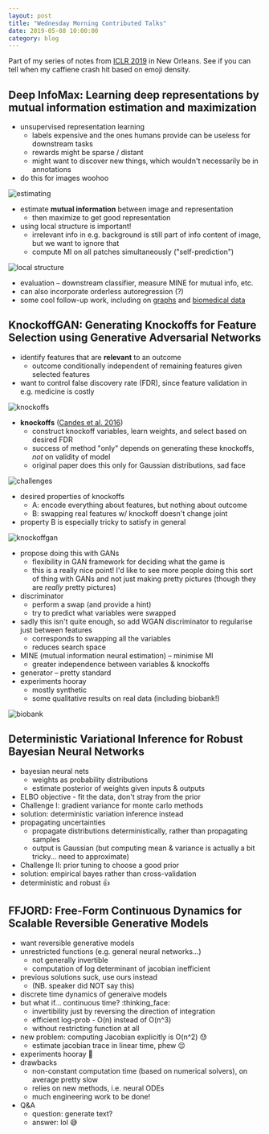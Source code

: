 ```yaml
---
layout: post
title: "Wednesday Morning Contributed Talks"
date: 2019-05-08 10:00:00
category: blog
---
```


Part of my series of notes from [ICLR 2019](https://iclr.cc/Conferences/2019) in New Orleans.
See if you can tell when my caffiene crash hit based on emoji density.

## Deep InfoMax: Learning deep representations by mutual information estimation and maximization
* unsupervised representation learning
    * labels expensive and the ones humans provide can be useless for downstream tasks
    * rewards might be sparse / distant
    * might want to discover new things, which wouldn't necessarily be in annotations
* do this for images woohoo

![estimating](/assets/images/2019-iclr/estimating.jpg "estimating")

* estimate **mutual information** between image and representation
    * then maximize to get good representation
* using local structure is important!
    * irrelevant info in e.g. background is still part of info content of image, but we want to ignore that
    * compute MI on all patches simultaneously ("self-prediction")

![local structure](/assets/images/2019-iclr/local-structure.jpg "local structure")

* evaluation – downstream classifier, measure MINE for mutual info, etc.
* can also incorporate orderless autoregression (?)
* some cool follow-up work, including on [graphs](https://arxiv.org/abs/1809.10341) and [biomedical data](https://arxiv.org/abs/1904.10931)

## KnockoffGAN: Generating Knockoffs for Feature Selection using Generative Adversarial Networks
* identify features that are **relevant** to an outcome
    * outcome conditionally independent of remaining features given selected features
* want to control false discovery rate (FDR), since feature validation in e.g. medicine is costly

![knockoffs](/assets/images/2019-iclr/knockoffs.jpg "knockoffs")

* **knockoffs** ([Candes et al. 2016](https://arxiv.org/abs/1610.02351))
    * construct knockoff variables, learn weights, and select based on desired FDR
    * success of method "only" depends on generating these knockoffs, *not* on validity of model
    * original paper does this only for Gaussian distributions, sad face

![challenges](/assets/images/2019-iclr/knockoff-challenges.jpg "challenges")

* desired properties of knockoffs
    * A: encode everything about features, but nothing about outcome
    * B: swapping real features w/ knockoff doesn't change joint
* property B is especially tricky to satisfy in general

![knockoffgan](/assets/images/2019-iclr/knockoff-gan.jpg "knockoffgan")

* propose doing this with GANs
    * flexibility in GAN framework for deciding what the game is
    * this is a really nice point! I'd like to see more people doing this sort of thing with GANs and not just making pretty pictures (though they are *really* pretty pictures)
* discriminator
    * perform a swap (and provide a hint)
    * try to predict what variables were swapped
* sadly this isn't quite enough, so add WGAN discriminator to regularise just between features
    * corresponds to swapping all the variables
    * reduces search space
* MINE (mutual information neural estimation) – minimise MI
    * greater independence between variables & knockoffs
* generator – pretty standard
* experiments hooray
    * mostly synthetic
    * some qualitative results on real data (including biobank!)

![biobank](/assets/images/2019-iclr/knockoff-results.jpg "biobank")

## Deterministic Variational Inference for Robust Bayesian Neural Networks
* bayesian neural nets
    * weights as probability distributions
    * estimate posterior of weights given inputs & outputs
* ELBO objective - fit the data, don't stray from the prior
* Challenge I: gradient variance for monte carlo methods
* solution: deterministic variation inference instead
* propagating uncertainties
    * propagate distributions deterministically, rather than propagating samples
    * output is Gaussian (but computing mean & variance is actually a bit tricky... need to approximate)
* Challenge II: prior tuning to choose a good prior
* solution: empirical bayes rather than cross-validation
* deterministic and robust :+1:

## FFJORD: Free-Form Continuous Dynamics for Scalable Reversible Generative Models
* want reversible generative models
* unrestricted functions (e.g. general neural networks...)
    * not generally invertible
    * computation of log determinant of jacobian inefficient
* previous solutions suck, use ours instead
    * (NB. speaker did NOT say this)
* discrete time dynamics of generaive models
* but what if... continuous time? :thinking_face:
    * invertibility just by reversing the direction of integration
    * efficient log-prob - O(n) instead of O(n^3)
    * without restricting function at all
* new problem: computing Jacobian explicitly is O(n^2) :sweat:
    * estimate jacobian trace in linear time, phew :relieved:
* experiments hooray :tada:
* drawbacks
    * non-constant computation time (based on numerical solvers), on average pretty slow
    * relies on new methods, i.e. neural ODEs
    * much engineering work to be done!
* Q&A
    * question: generate text?
    * answer: lol :sweat_smile:
